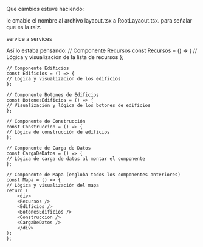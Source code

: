 Que cambios estuve haciendo:

le cmabie el nombre al archivo layaout.tsx a RootLayaout.tsx. para señalar que es la raiz.

service a services

Así lo estaba pensando:
    // Componente Recursos
    const Recursos = () => {
    // Lógica y visualización de la lista de recursos
    };

    // Componente Edificios
    const Edificios = () => {
    // Lógica y visualización de los edificios
    };

    // Componente Botones de Edificios
    const BotonesEdificios = () => {
    // Visualización y lógica de los botones de edificios
    };

    // Componente de Construcción
    const Construccion = () => {
    // Lógica de construcción de edificios
    };

    // Componente de Carga de Datos
    const CargaDeDatos = () => {
    // Lógica de carga de datos al montar el componente
    };

    // Componente de Mapa (engloba todos los componentes anteriores)
    const Mapa = () => {
    // Lógica y visualización del mapa
    return (
        <div>
        <Recursos />
        <Edificios />
        <BotonesEdificios />
        <Construccion />
        <CargaDeDatos />
        </div>
    );
    };

